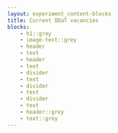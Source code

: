 ```yaml
---
layout: experiment_content-blocks
title: Current DDaT vacancies
blocks:
    - h1::grey
    - image-text::grey
    - header
    - text
    - header
    - text
    - divider
    - text
    - divider
    - text
    - divider
    - text
    - header::grey
    - text::grey
---
```

